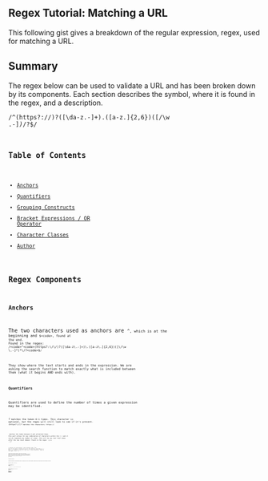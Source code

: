 ## Regex Tutorial: Matching a URL

This following gist gives a breakdown of the regular expression, regex, used for matching a URL. 

## Summary

The regex below can be used to validate a URL and has been broken down by its components. Each section describes the symbol, where it is found in the regex, and a description. 

<code>/^(https?:\/\/)?([\da-z\.-]+)\.([a-z\.]{2,6})([\/\w \.-]*)*\/?$/<code>

## Table of Contents

- [Anchors](#anchors)
- [Quantifiers](#quantifiers)
- [Grouping Constructs](#grouping-constructs)
- [Bracket Expressions / OR Operator](#bracket-expressions)
- [Character Classes](#character-classes)
- [Author](#author)

## Regex Components

### Anchors

The two characters used as anchors are <code>^<code>, which is at the beginning and <code>$<code>, found at the end. 
Found in the regex:
/<code>^<code>(https?:\/\/)?([\da-z\.-]+)\.([a-z\.]{2,6})([\/\w \.-]*)*\/?<code>$<code>/

They show where the text starts and ends in the expression. We are asking the search function to match exactly what is included between them (what it begins AND ends with).

### Quantifiers

Quantifiers are used to define the number of times a given expression may be identified. 

<code>?<code> matches the token 0-1 times.
    This character is optional, but the regex will still look to see if it's present. 
<code>(https?:\/\/)?<code> matches the characters: https://

<code>*<code> matches the token between 0 and unlimited times. 
    This part allows for any combination of characters within the [ ] and it can be repeated any number of times. This will be any text that comes after the top level domain.
Found in the regex: 
<code>([\/\w \.-]*)*<code>

<code>+<code> matches the token between 1 and unlimited times.
    This part of the regex is looking for any of the charcters specified in [ ] and it is required to match at least one of those characters. 
Found in the regex: <code>([\da-z\.-]+)<code>

<code>{2,6}<code> matches the token betwen 2 and 6 times. 
    The numbers inside {} will determine what the regex will match. If there is only one number, then the regex will only match charcters that specified number of times. This portion would translate to the top level domain part of the URL. (.com, .edu, .org, etc.) Most top level domains are between two and six characters long.
Found in the regex: <code>([a-z\.]{2,6})<code>

### Grouping Constructs
    Grouping in a regex is done by simply wrapping the portion of the regex that you'd like to group in parenthesis. Grouping a part of the regex allows you to apply a quantifier to the group.
Found in the regex: <code>/^(https?:\/\/)?<code>

### Bracket Expressions / OR Operator
    A bracket expression is a list of characters enclosed by two square brackets. 
Found in the regex: <code>[\da-z\.-]<code> 
    This expression matches for any digits <code>\d<code> OR any characters between a and z <code>a-z<code> OR any '.'<code>\.<code> OR any '-' <code>-<code>. 

### Character Classes

    The main charcater classes in this regex include: <code>\d<code> which looks for any digit and <code>\w<code> which looks for any alphanumeric character. 
Found in the regex: <code>[\da-z\.-]<code> <code>[\/\w \.-]<code>

## Author

My name is Maria and I am a student at Northwestern Univeristy's Coding Bootcamp. 

Please [email me with any questions](mailto:mrodriguez.psychology@gmail.com) or 
visit my [Github Profile](https://github.com/mariadolores06).
